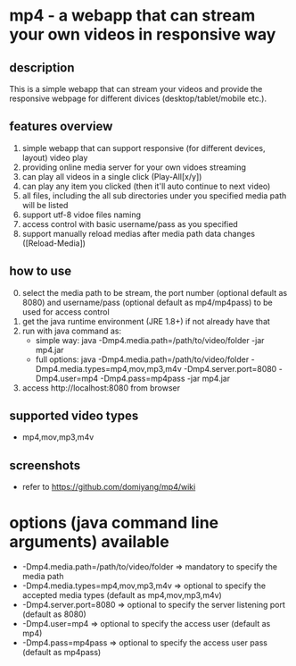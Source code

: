 # mp4 - a webapp that can stream your own videos in responsive way

## description
This is a simple webapp that can stream your videos and provide the responsive webpage for different divices (desktop/tablet/mobile etc.).

## features overview
1. simple webapp that can support responsive (for different devices, layout) video play
2. providing online media server for your own vidoes streaming
3. can play all videos in a single click (Play-All[x/y])
4. can play any item you clicked (then it'll auto continue to next video)
5. all files, including the all sub directories under you specified media path will be listed
6. support utf-8 vidoe files naming
7. access control with basic username/pass as you specified
8. support manually reload medias after media path data changes ([Reload-Media])

## how to use
0. select the media path to be stream, the port number (optional default as 8080) and username/pass (optional default as mp4/mp4pass) to be used for access control
1. get the java runtime environment (JRE 1.8+) if not already have that
2. run with java command as:
	* simple way: java -Dmp4.media.path=/path/to/video/folder -jar mp4.jar
	* full options: java -Dmp4.media.path=/path/to/video/folder -Dmp4.media.types=mp4,mov,mp3,m4v -Dmp4.server.port=8080 -Dmp4.user=mp4 -Dmp4.pass=mp4pass -jar mp4.jar
3. access http://localhost:8080 from browser

## supported video types
* mp4,mov,mp3,m4v

## screenshots
* refer to https://github.com/domiyang/mp4/wiki

# options (java command line arguments) available
* -Dmp4.media.path=/path/to/video/folder 	=> mandatory to specify the media path
* -Dmp4.media.types=mp4,mov,mp3,m4v 		=> optional to specify the accepted media types (default as mp4,mov,mp3,m4v)
* -Dmp4.server.port=8080 					=> optional to specify the server listening port (default as 8080)
* -Dmp4.user=mp4 							=> optional to specify the access user (default as mp4)
* -Dmp4.pass=mp4pass						=> optional to specify the access user pass (default as mp4pass)
